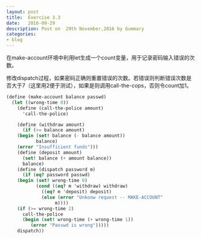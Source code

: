 ```yaml
---
layout: post
title:  Exercise 3.3
date:   2016-09-29
description: Post on  29th November,2016 by Gummary
categories:
- blog
---
```



在make-account环境中利用let生成一个count变量，用于记录密码输入错误的次数。

修改dispatch过程，如果密码正确则重置错误的次数。若错误则判断错误次数是否大于7（这里用2便于测试），如果是则调用call-the-cops，否则令count加1。

~~~scheme
(define (make-account balance passwd)
  (let ((wrong-time 0))
    (define (call-the-police amount)
      'call-the-police)

    (define (withdraw amount)
      (if (>= balance amount)
	(begin (set! balance (- balance amount))
	       balance)
	(error "Insufficient funds")))
    (define (deposit amount)
      (set! balance (+ amount balance))
      balance)
    (define (dispatch password m)
      (if (eq? password passwd)
	(begin (set! wrong-time 0)
	       (cond ((eq? m 'withdraw) withdraw)
		     ((eq? m 'deposit) deposit)
		     (else (error "Unkonw request -- MAKE-ACCOUNT"
				  m))))
	(if (>= wrong-time 2)
	  call-the-police
	  (begin (set! wrong-time (+ wrong-time 1))
		 (error "Passwd is wrong")))))
    dispatch))
~~~

    